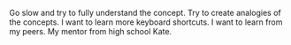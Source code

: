 Go slow and try to fully understand the concept.
Try to create analogies of the concepts.
I want to learn more keyboard shortcuts.
I want to learn from my peers.
My mentor from high school Kate.
